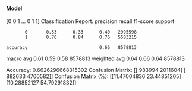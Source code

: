 #### Model
[0 0 1 ... 0 1 1]
Classification Report:
              precision    recall  f1-score   support

           0       0.53      0.33      0.40   2995598
           1       0.70      0.84      0.76   5583215

    accuracy                           0.66   8578813
   macro avg       0.61      0.59      0.58   8578813
weighted avg       0.64      0.66      0.64   8578813

Accuracy: 0.6626296668315302
Confusion Matrix:
[[ 983994 2011604]
 [ 882633 4700582]]
Confusion Matrix (%):
[[11.47004836 23.44851205]
 [10.28852127 54.79291832]]
